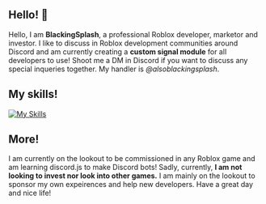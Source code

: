 ## Hello! 👋
Hello, I am <b>BlackingSplash</b>, a professional Roblox developer, marketor and investor. I like to discuss in Roblox development communities around Discord and am currently creating a <b>custom signal module</b> for all developers to use! Shoot me a DM in Discord if you want to discuss any special inqueries together. My handler is <i>@alsoblackingsplash</i>. 

## My skills!
[![My Skills](https://skillicons.dev/icons?i=figma,lua,robloxstudio,twitter,discord,discordjs,js,rojo)](https://skillicons.dev)

## More!
I am currently on the lookout to be commissioned in any Roblox game and am learning discord.js to make Discord bots! Sadly, currently, <b>I am not looking to invest nor look into other games.</b> I am mainly on the lookout to sponsor my own expeirences and help new developers. Have a great day and nice life!
